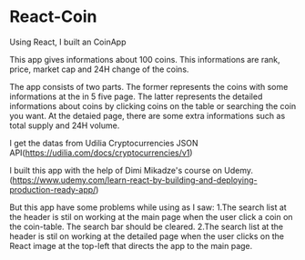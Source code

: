# React-Coin
  Using React, I built an CoinApp

  This app gives informations about 100 coins.
  This informations are rank, price, market cap and 24H change of the coins. 

  The app consists of two parts.
  The former represents the coins with some informations at the in 5 five page.
  The latter represents the detailed informations about coins by clicking coins on the table or searching the coin you want. At the detaied page, there are some extra informations such as total supply and 24H volume.
  
  I get the datas from Udilia Cryptocurrencies JSON API(https://udilia.com/docs/cryptocurrencies/v1)

  I built this app with the help of Dimi Mikadze's course on Udemy.(https://www.udemy.com/learn-react-by-building-and-deploying-production-ready-app/)

  But this app have some problems while using as I saw: 
1.The search list at the header is stil on working at the main page when the user click a coin on the coin-table.
The search bar should be cleared.
2.The search list at the header is stil on working at the detailed page when the user clicks on the React image at the top-left that        directs the app to the main page.
